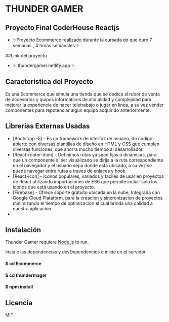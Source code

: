 # THUNDER GAMER

## Proyecto Final CoderHouse Reactjs

- ✨Proyecto Ecommerce realizado durante la cursada de que duro 7 semanas , 4 horas semanales ✨

##Link del proyecto

- ✨ thundergamer.netlify.app ✨

## Caracteristica del Proyecto

Es una Ecommerce que simula una tienda que se dedica al rubor de venta de accesorios y quipos informáticos de alta alidad y complejidad para mejorar la experiencia de hacer teletrabajo o jugar en linea, a su vez vender componentes para repotenciar algun equipo adquirido anteriormente.


## Librerias Externas Usadas

- [Bootstrap -5] - Es un framework de interfaz de usuario, de código abierto con diversas plantillas de diseño en HTML y CSS que cumplen diversas funciones, que ahorra mucho tiempo al desarrollador.
- [React-router-dom] - Definimos rutas ya sean fijas o dinamicas, para que un componente al ser visualizado se dirija a la ruta correspondiente en el navegador y el usuario sepa donde esta ubicado, a su vez se puede navegar entre rutas a traves de enlaces y hook.
- [React-icon] - Iconos populares, variados y faciles de usar en proyectos de React utilizando importaciones de ES6 que permite incluir solo los íconos que está usando en el proyecto.
- [Firebase] - Ofrece soporte gratuito ubicada en la nube, Integrada con Google Cloud Plataform, para la creacion y sincronizacion de proyectos minimizando el tiempo de optimizacion el cual brinda una calidad a nuestra aplicacion.
- 


## Instalación

Thunder Gamer requiere [Node.js](https://nodejs.org/)  to run.

Instale las dependencias y devDependencies e inicie en el servidor.

#### $ cd Ecommerce
#### $ cd thundermager
#### $ npm install


## Licencia

MIT
